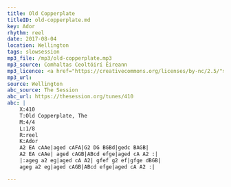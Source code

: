 ```yaml
---
title: Old Copperplate
titleID: old-copperplate.md
key: Ador
rhythm: reel
date: 2017-08-04
location: Wellington
tags: slowsession 
mp3_file: /mp3/old-copperplate.mp3
mp3_source: Comhaltas Ceoltóirí Éireann
mp3_licence: <a href="https://creativecommons.org/licenses/by-nc/2.5/">CC-BY-NC-2.5</a>
mp3_url:
source: Wellington
abc_source: The Session
abc_url: https://thesession.org/tunes/410
abc: |
    X:410
    T:Old Copperplate, The
    M:4/4
    L:1/8
    R:reel
    K:Ador
    A2 EA cAAe|aged cAFA|G2 DG BGBd|gedc BAGB|
    A2 EA cAAe| aged cAGB|ABcd efge|aged cA A2 :|
    |:ageg a2 eg|aged cA A2| gfef g2 ef|gfge dBGB|
    ageg a2 eg|aged cAGB|ABcd efge|aged cA A2 :|

---
```


